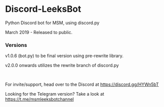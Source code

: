 # Discord-LeeksBot
Python Discord bot for MSM, using discord.py

March 2019 - Released to public. 

### Versions

v1.0.6 (bot.py) to be final version using pre-rewrite library.

v2.0.0 onwards utilizes the rewrite branch of discord.py

&nbsp;

For invite/support, head over to the Discord at https://discord.gg/HYWn5bT

Looking for the Telegram version? Take a look at https://t.me/msmleeksbotchannel
